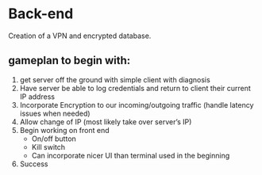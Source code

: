 # Back-end

Creation of a VPN and encrypted database.

## gameplan to begin with:

1. get server off the ground with simple client with diagnosis
2. Have server be able to log credentials and return to client their current IP address
3. Incorporate Encryption to our incoming/outgoing traffic (handle latency issues when needed)
4. Allow change of IP (most likely take over server’s IP)
5. Begin working on front end
   - On/off button
   - Kill switch
   - Can incorporate nicer UI than terminal used in the beginning
6. Success
